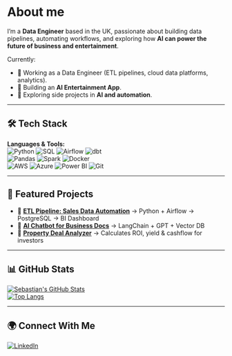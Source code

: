 # About me

I’m a **Data Engineer** based in the UK, passionate about building data pipelines, automating workflows, and exploring how **AI can power the future of business and entertainment**.  

Currently:  
- 💼 Working as a Data Engineer (ETL pipelines, cloud data platforms, analytics).  
- 🌱 Building an **AI Entertainment App**.  
- 🚀 Exploring side projects in **AI and automation**.  

---

## 🛠️ Tech Stack
**Languages & Tools:**  
![Python](https://img.shields.io/badge/Python-3776AB?style=flat&logo=python&logoColor=white) 
![SQL](https://img.shields.io/badge/SQL-336791?style=flat&logo=postgresql&logoColor=white) 
![Airflow](https://img.shields.io/badge/Apache%20Airflow-017CEE?style=flat&logo=apache-airflow&logoColor=white) 
![dbt](https://img.shields.io/badge/dbt-FF694B?style=flat&logo=dbt&logoColor=white)  
![Pandas](https://img.shields.io/badge/Pandas-150458?style=flat&logo=pandas&logoColor=white) 
![Spark](https://img.shields.io/badge/Apache%20Spark-E25A1C?style=flat&logo=apachespark&logoColor=white) 
![Docker](https://img.shields.io/badge/Docker-2496ED?style=flat&logo=docker&logoColor=white)  
![AWS](https://img.shields.io/badge/AWS-232F3E?style=flat&logo=amazon-aws&logoColor=white) 
![Azure](https://img.shields.io/badge/Azure-0078D4?style=flat&logo=microsoft-azure&logoColor=white) 
![Power BI](https://img.shields.io/badge/Power%20BI-F2C811?style=flat&logo=powerbi&logoColor=black) 
![Git](https://img.shields.io/badge/Git-F05032?style=flat&logo=git&logoColor=white)  

---

## 📂 Featured Projects
- 🔄 **[ETL Pipeline: Sales Data Automation](#)** → Python + Airflow → PostgreSQL → BI Dashboard  
- 🤖 **[AI Chatbot for Business Docs](#)** → LangChain + GPT + Vector DB  
- 🏡 **[Property Deal Analyzer](#)** → Calculates ROI, yield & cashflow for investors  

---

## 📊 GitHub Stats
[![Sebastian's GitHub Stats](https://github-readme-stats.vercel.app/api/?username=SebManley&count_private=true&theme=tokyonight&showicons=true)]()  
[![Top Langs](https://github-readme-stats.vercel.app/api/top-langs/?username=SebManley&layout=compact&theme=tokyonight)]()  

---

## 🌍 Connect With Me
[![LinkedIn](https://img.shields.io/badge/LinkedIn-0A66C2?style=flat&logo=linkedin&logoColor=white)](https://www.linkedin.com/in/sebastian-manley/)  


